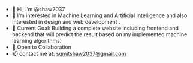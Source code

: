 - 👋 Hi, I’m @shaw2037
- 👀 I’m interested in Machine Learning and Artificial Intelligence and also interested in design and web development .
- 🎯 Current Goal: Building a complete website including frontend and backend that will predict the result based on my implemented machine learning algorithms.
- 🌻 Open to Collaboration
- 📫 contact me at: sumitshaw2037@gmail.com

<!---
sumitkumar2037/sumitkumar2037 is a ✨ special ✨ repository because its `README.md` (this file) appears on your GitHub profile.
You can click the Preview link to take a look at your changes.
--->
